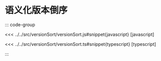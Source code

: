 # 语义化版本倒序

::: code-group

<<< ../../src/versionSort/versionSort.js#snippet{javascript} [javascript]

<<< ../../src/versionSort/versionSort.ts#snippet{typescript} [typescript]

:::
